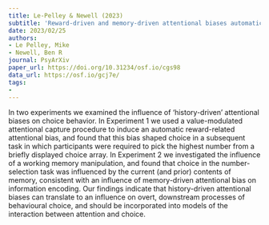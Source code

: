 ```yaml
---
title: Le-Pelley & Newell (2023)
subtitle: 'Reward-driven and memory-driven attentional biases automatically modulate rapid choice'
date: 2023/02/25
authors:
- Le Pelley, Mike
- Newell, Ben R
journal: PsyArXiv
paper_url: https://doi.org/10.31234/osf.io/cgs98
data_url: https://osf.io/gcj7e/
tags:
-
---
```


In two experiments we examined the influence of ‘history-driven’ attentional biases on choice behavior. In Experiment 1 we used a value-modulated attentional capture procedure to induce an automatic reward-related attentional bias, and found that this bias shaped choice in a subsequent task in which participants were required to pick the highest number from a briefly displayed choice array. In Experiment 2 we investigated the influence of a working memory manipulation, and found that choice in the number-selection task was influenced by the current (and prior) contents of memory, consistent with an influence of memory-driven attentional bias on information encoding. Our findings indicate that history-driven attentional biases can translate to an influence on overt, downstream processes of behavioural choice, and should be incorporated into models of the interaction between attention and choice.
